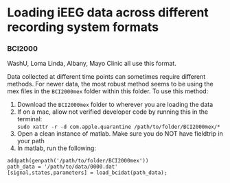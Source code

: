 # Loading iEEG data across different recording system formats


### BCI2000

WashU, Loma Linda, Albany, Mayo Clinic all use this format.

Data collected at different time points can sometimes require different methods. For newer data, the most robust method seems to be using the mex files in the `BCI2000mex` folder within this folder. To use this method:

1. Download the `BCI2000mex` folder to wherever you are loading the data
2. If on a mac, allow not verified developer code by running this in the terminal:        
 `sudo xattr -r -d com.apple.quarantine /path/to/folder/BCI2000mex/*`
3. Open a clean instance of matlab. Make sure you do NOT have fieldtrip in your path
4. In matlab, run the following:
```
addpath(genpath('/path/to/folder/BCI2000mex'))
path_data = '/path/to/data/0000.dat'
[signal,states,parameters] = load_bcidat(path_data);
```

